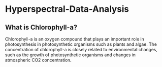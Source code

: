 # Hyperspectral-Data-Analysis


## What is Chlorophyll-a?

 Chlorophyll-a is an oxygen compound that plays an important role in photosynthesis in photosynthetic organisms such as plants and algae. The concentration of chlorophyll-a is closely related to environmental changes, such as the growth of photosynthetic organisms and changes in atmospheric CO2 concentration.
